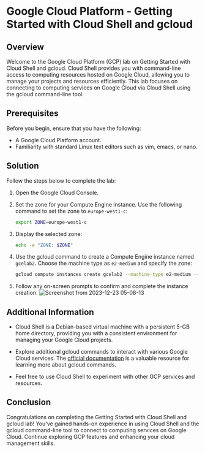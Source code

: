 # Google Cloud Platform - Getting Started with Cloud Shell and gcloud

## Overview

Welcome to the Google Cloud Platform (GCP) lab on Getting Started with Cloud Shell and gcloud. Cloud Shell provides you with command-line access to computing resources hosted on Google Cloud, allowing you to manage your projects and resources efficiently. This lab focuses on connecting to computing services on Google Cloud via Cloud Shell using the gcloud command-line tool.

## Prerequisites

Before you begin, ensure that you have the following:

- A Google Cloud Platform account.
- Familiarity with standard Linux text editors such as vim, emacs, or nano.

## Solution

Follow the steps below to complete the lab:

1. Open the Google Cloud Console.

2. Set the zone for your Compute Engine instance. Use the following command to set the zone to `europe-west1-c`:

    ```bash
    export ZONE=europe-west1-c
    ```

3. Display the selected zone:

    ```bash
    echo -e "ZONE: $ZONE"
    ```

4. Use the gcloud command to create a Compute Engine instance named `gcelab2`. Choose the machine type as `e2-medium` and specify the zone:

    ```bash
    gcloud compute instances create gcelab2 --machine-type e2-medium --zone $ZONE
    ```

5. Follow any on-screen prompts to confirm and complete the instance creation.
![Screenshot from 2023-12-23 05-08-13](https://github.com/Dev0psKing/Google-Cloud-Hands_On/assets/99263767/ff0de49d-3b19-42f0-ae03-0d121607968c)

## Additional Information

- Cloud Shell is a Debian-based virtual machine with a persistent 5-GB home directory, providing you with a consistent environment for managing your Google Cloud projects.

- Explore additional gcloud commands to interact with various Google Cloud services. The [official documentation](https://cloud.google.com/sdk/gcloud) is a valuable resource for learning more about gcloud commands.

- Feel free to use Cloud Shell to experiment with other GCP services and resources.

## Conclusion

Congratulations on completing the Getting Started with Cloud Shell and gcloud lab! You've gained hands-on experience in using Cloud Shell and the gcloud command-line tool to connect to computing services on Google Cloud. Continue exploring GCP features and enhancing your cloud management skills.
